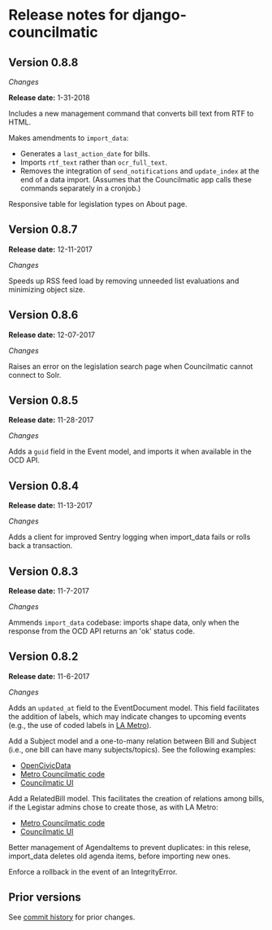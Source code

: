 # Release notes for django-councilmatic

## Version 0.8.8

*Changes*

**Release date:** 1-31-2018

Includes a new management command that converts bill text from RTF to HTML.

Makes amendments to `import_data`:
* Generates a `last_action_date` for bills.
* Imports `rtf_text` rather than `ocr_full_text`.
* Removes the integration of `send_notifications` and `update_index` at the end of a data import. (Assumes that the Councilmatic app calls these commands separately in a cronjob.)

Responsive table for legislation types on About page.

## Version 0.8.7

**Release date:** 12-11-2017

*Changes*

Speeds up RSS feed load by removing unneeded list evaluations and minimizing object size.

## Version 0.8.6

**Release date:** 12-07-2017

*Changes*

Raises an error on the legislation search page when Councilmatic cannot connect to Solr.

## Version 0.8.5

**Release date:** 11-28-2017

*Changes*

Adds a `guid` field in the Event model, and imports it when available in the OCD API.

## Version 0.8.4

**Release date:** 11-13-2017

*Changes*

Adds a client for improved Sentry logging when import_data fails or rolls back a transaction. 

## Version 0.8.3

**Release date:** 11-7-2017

*Changes*

Ammends `import_data` codebase: imports shape data, only when the response from the OCD API returns an 'ok' status code. 

## Version 0.8.2

**Release date:** 11-6-2017

*Changes*

Adds an `updated_at` field to the EventDocument model. This field facilitates the addition of labels, which may indicate changes to upcoming events (e.g., the use of coded labels in [LA Metro](https://github.com/datamade/la-metro-councilmatic/blob/master/lametro/templatetags/lametro_extras.py#L159)). 

Add a Subject model and a one-to-many relation between Bill and Subject (i.e., one bill can have many subjects/topics). See the following examples:

* [OpenCivicData](https://ocd.datamade.us/ocd-bill/b07ef50c-20f1-431a-9257-3dddd57e0a08/)
* [Metro Councilmatic code](https://github.com/datamade/la-metro-councilmatic/blob/master/lametro/search_indexes.py#L44)
* [Councilmatic UI](https://boardagendas.metro.net/board-report/2016-0630/)


Add a RelatedBill model. This facilitates the creation of relations among bills, if the Legistar admins chose to create those, as with LA Metro:

* [Metro Councilmatic code](https://github.com/datamade/la-metro-councilmatic/blob/a2c84f7bdeaf1dec5f05cf37ad9374806c30a946/lametro/views.py#L79)
* [Councilmatic UI](https://boardagendas.metro.net/board-report/2017-0584/)

Better management of AgendaItems to prevent duplicates: in this relese, import_data deletes old agenda items, before importing new ones.

Enforce a rollback in the event of an IntegrityError.

## Prior versions

See [commit history](https://github.com/datamade/django-councilmatic/commits/master) for prior changes.
